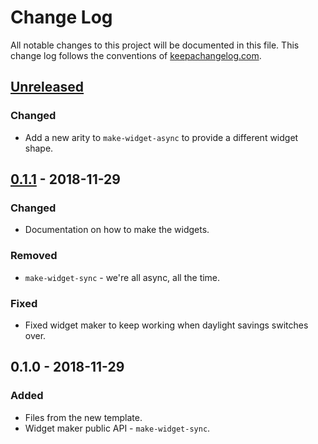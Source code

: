 # Change Log
All notable changes to this project will be documented in this file. This change log follows the conventions of [keepachangelog.com](http://keepachangelog.com/).

## [Unreleased]
### Changed
- Add a new arity to `make-widget-async` to provide a different widget shape.

## [0.1.1] - 2018-11-29
### Changed
- Documentation on how to make the widgets.

### Removed
- `make-widget-sync` - we're all async, all the time.

### Fixed
- Fixed widget maker to keep working when daylight savings switches over.

## 0.1.0 - 2018-11-29
### Added
- Files from the new template.
- Widget maker public API - `make-widget-sync`.

[Unreleased]: https://github.com/your-name/csci3055u_a3/compare/0.1.1...HEAD
[0.1.1]: https://github.com/your-name/csci3055u_a3/compare/0.1.0...0.1.1
